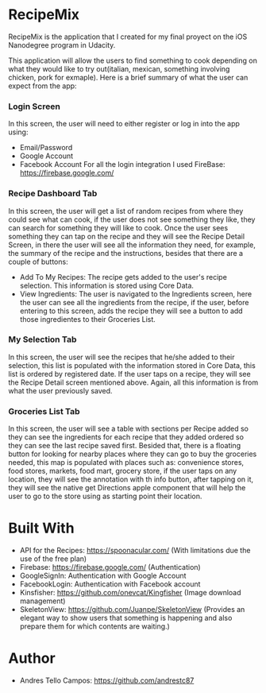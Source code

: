 # RecipeMix
RecipeMix is the application that I created for my final proyect on the iOS Nanodegree program in Udacity.

This application will allow the users to find something to cook depending on what they would like to try out(italian, mexican, something involving chicken, pork for exmaple).
Here is a brief summary of what the user can expect from the app:

### Login Screen
In this screen, the user will need to either register or log in into the app using:
- Email/Password
- Google Account
- Facebook Account
For all the login integration I used FireBase: https://firebase.google.com/


### Recipe Dashboard Tab
In this screen, the user will get a list of random recipes from where they could see what can cook, if the user does not see something they like, they can search for something they will like to cook. Once the user sees something they can tap on the recipe and they will see the Recipe Detail Screen, in there the user will see all the information they need, for example, the summary of the recipe and the instructions, besides that there are a couple of buttons:
- Add To My Recipes: The recipe gets added to the user's recipe selection. This information is stored using Core Data.
- View Ingredients: The user is navigated to the Ingredients screen, here the user can see all the ingredients from the recipe, if the user, before entering to this screen, adds the recipe they will see a button to add those ingredientes to their Groceries List.


### My Selection Tab
In this screen, the user will see the recipes that he/she added to their selection, this list is populated with the information stored in Core Data, this list is ordered by registered date. If the user taps on a recipe, they will see the Recipe Detail screen mentioned above. Again, all this information is from what the user previously saved.


### Groceries List Tab
In this screen, the user will see a table with sections per Recipe added so they can see the ingredients for each recipe that they added ordered so they can see the last recipe saved first. Besided that, there is a floating button for looking for nearby places where they can go to buy the groceries needed, this map is populated with places such as: convenience stores, food stores, markets, food mart, grocery store, if the user taps on any location, they will see the annotation with th info button, after tapping on it, they will see the native get Directions apple component that will help the user to go to the store using as starting point their location.


# Built With
- API for the Recipes: https://spoonacular.com/ (With limitations due the use of the free plan)
- Firebase: https://firebase.google.com/ (Authentication)
- GoogleSignIn: Authentication with Google Account
- FacebookLogin: Authentication with Facebook account
- Kinsfisher: https://github.com/onevcat/Kingfisher (Image download management)
- SkeletonView: https://github.com/Juanpe/SkeletonView (Provides an elegant way to show users that something is happening and also prepare them for which contents are waiting.)


# Author
- Andres Tello Campos: https://github.com/andrestc87



